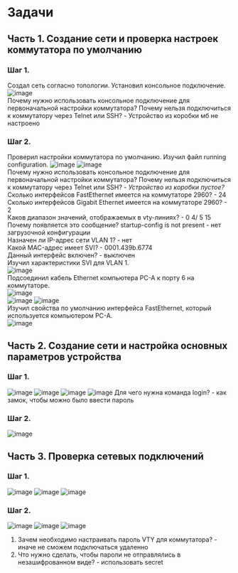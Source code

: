 # Задачи
## Часть 1. Создание сети и проверка настроек коммутатора по умолчанию
### Шаг 1.
Создал сеть согласно топологии. Установил консольное подключение.  
![image](https://user-images.githubusercontent.com/22404268/190704703-a2d2a61a-8216-4f72-8ddc-fc00ff116c6b.png)  
Почему нужно использовать консольное подключение для первоначальной настройки коммутатора? Почему нельзя подключиться к коммутатору через Telnet или SSH? - Устройство из коробки мб не настроено
### Шаг 2.
Проверил настройки коммутатора по умолчанию. Изучил файл running configuration.
![image](https://user-images.githubusercontent.com/22404268/190705079-dafcb128-b114-4028-9730-9be4cebe620e.png)
![image](https://user-images.githubusercontent.com/22404268/190705129-fe76d037-0dce-4996-9a3b-5bd8e3b179c0.png)  
Почему нужно использовать консольное подключение для первоначальной настройки коммутатора? Почему нельзя подключиться к коммутатору через Telnet или SSH? - *Устройство из коробки пустое?*  
  Сколько интерфейсов FastEthernet имеется на коммутаторе 2960? - 24  
  Сколько интерфейсов Gigabit Ethernet имеется на коммутаторе 2960? - 2  
  Каков диапазон значений, отображаемых в vty-линиях? - 0 4/ 5 15  
  Почему появляется это сообщение? startup-config is not present - нет загрузочной конфигурации  
  Назначен ли IP-адрес сети VLAN 1? - нет  
  Какой MAC-адрес имеет SVI? - 0001.439b.6774  
  Данный интерфейс включен? - выключен  
  Изучил характеристики SVI для VLAN 1.  
  ![image](https://user-images.githubusercontent.com/22404268/190705567-7a96064c-4619-4da1-a566-752c359ef4e1.png)  
  Подсоединил кабель Ethernet компьютера PC-A к порту 6 на коммутаторе.  
  ![image](https://user-images.githubusercontent.com/22404268/190705918-2a7c7e83-0e3e-4121-8387-c126aa25c9c0.png)  
  ![image](https://user-images.githubusercontent.com/22404268/190706251-6a56bfca-14a7-43fa-b466-ae45213eda3a.png)
  ![image](https://user-images.githubusercontent.com/22404268/190706334-5d037098-b4e9-4b3f-91fa-03f6f0949202.png)  
  Изучил свойства по умолчанию интерфейса FastEthernet, который используется компьютером PC-A.  
![image](https://user-images.githubusercontent.com/22404268/190706496-59f1a7fd-6d92-4679-a06b-f10648116942.png)
## Часть 2. Создание сети и настройка основных параметров устройства
### Шаг 1.
  ![image](https://user-images.githubusercontent.com/22404268/190707587-e6618f39-e8db-4523-89cd-a2724b2baee7.png)
  ![image](https://user-images.githubusercontent.com/22404268/190707707-86749efc-3163-4b82-a6a9-73a1a44ec2ca.png)
  ![image](https://user-images.githubusercontent.com/22404268/190707831-dd35672e-125b-480e-a87b-3cf24c73b536.png)
  ![image](https://user-images.githubusercontent.com/22404268/190708113-23ae42dc-ceb5-47b8-a8e0-be5838bc5a93.png)
  Для чего нужна команда login? - как замок, чтобы можно было ввести пароль
### Шаг 2.
  ![image](https://user-images.githubusercontent.com/22404268/190708540-76e0dec5-23bc-4d77-9195-e96862a053b2.png)
## Часть 3. Проверка сетевых подключений
### Шаг 1.
![image](https://user-images.githubusercontent.com/22404268/190708908-e9502d8e-f9b6-4e25-8e9a-0a90f2e3dffc.png)
![image](https://user-images.githubusercontent.com/22404268/190709513-b0d0ae92-3a82-4366-ab77-bfa4e38d94a3.png)
![image](https://user-images.githubusercontent.com/22404268/190709644-080c41a6-dff3-49c3-850b-e7eaedbea901.png)
### Шаг 2.
![image](https://user-images.githubusercontent.com/22404268/190710033-f5790ef7-28d2-46ff-81c0-553f6ad7e508.png)
![image](https://user-images.githubusercontent.com/22404268/190710075-afe06bd8-9a8b-4f9d-a9e9-c76b4efe9dd7.png)
![image](https://user-images.githubusercontent.com/22404268/190710718-569ca76c-9eb3-449d-b8d0-f75bf071466f.png)
1.	Зачем необходимо настраивать пароль VTY для коммутатора? - иначе не сможем подключаться удаленно
2.	Что нужно сделать, чтобы пароли не отправлялись в незашифрованном виде? - использовать  secret
